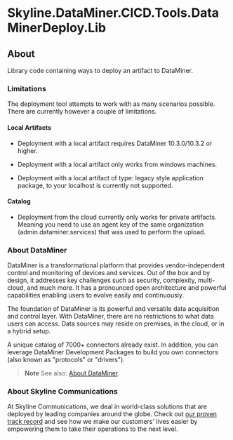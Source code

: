 # Skyline.DataMiner.CICD.Tools.DataMinerDeploy.Lib

## About

Library code containing ways to deploy an artifact to DataMiner.

### Limitations

The deployment tool attempts to work with as many scenarios possible.
There are currently however a couple of limitations.

#### Local Artifacts

- Deployment with a local artifact requires DataMiner 10.3.0/10.3.2 or higher.

- Deployment with a local artifact only works from windows machines.

- Deployment with a local artifact of type: legacy style application package, to your localhost is currently not supported.


#### Catalog

- Deployment from the cloud currently only works for private artifacts. Meaning you need to use an agent key of the same organization (admin.dataminer.services) that was used to perform the upload.

### About DataMiner

DataMiner is a transformational platform that provides vendor-independent control and monitoring of devices and services. Out of the box and by design, it addresses key challenges such as security, complexity, multi-cloud, and much more. It has a pronounced open architecture and powerful capabilities enabling users to evolve easily and continuously.

The foundation of DataMiner is its powerful and versatile data acquisition and control layer. With DataMiner, there are no restrictions to what data users can access. Data sources may reside on premises, in the cloud, or in a hybrid setup.

A unique catalog of 7000+ connectors already exist. In addition, you can leverage DataMiner Development Packages to build you own connectors (also known as "protocols" or "drivers").

> **Note**
> See also: [About DataMiner](https://aka.dataminer.services/about-dataminer).

### About Skyline Communications

At Skyline Communications, we deal in world-class solutions that are deployed by leading companies around the globe. Check out [our proven track record](https://aka.dataminer.services/about-skyline) and see how we make our customers' lives easier by empowering them to take their operations to the next level.

<!-- Uncomment below and add more info to provide more information about how to use this package. -->
<!-- ## Getting Started -->
